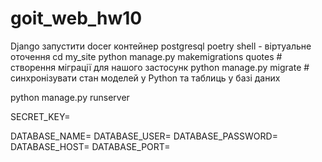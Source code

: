 # goit_web_hw10
 Django
запустити docer контейнер postgresql
poetry shell - віртуальне оточення
cd my_site
python manage.py makemigrations quotes  # створення міграції для нашого застосунк
python manage.py migrate  # синхронізувати стан моделей у Python та таблиць у базі даних 

python manage.py runserver

SECRET_KEY=

DATABASE_NAME=
DATABASE_USER=
DATABASE_PASSWORD=
DATABASE_HOST=
DATABASE_PORT=

<!-- EMAIL_HOST=
EMAIL_PORT=
EMAIL_HOST_USER=
EMAIL_HOST_PASSWORD= -->